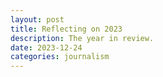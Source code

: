 ```yaml
---
layout: post
title: Reflecting on 2023
description: The year in review.
date: 2023-12-24
categories: journalism
---
```

